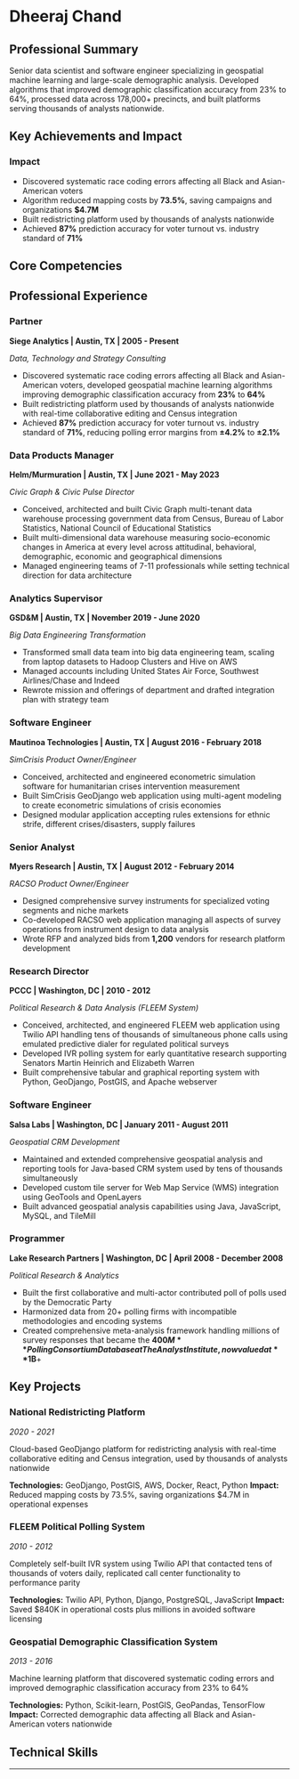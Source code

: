 # Dheeraj Chand

## Professional Summary

Senior data scientist and software engineer specializing in geospatial machine learning and large-scale demographic analysis. Developed algorithms that improved demographic classification accuracy from 23% to 64%, processed data across 178,000+ precincts, and built platforms serving thousands of analysts nationwide.

## Key Achievements and Impact

### Impact
- Discovered systematic race coding errors affecting all Black and Asian-American voters
- Algorithm reduced mapping costs by **73.5%**, saving campaigns and organizations **$4.7M**
- Built redistricting platform used by thousands of analysts nationwide
- Achieved **87%** prediction accuracy for voter turnout vs. industry standard of **71%**

## Core Competencies


## Professional Experience

### Partner
**Siege Analytics | Austin, TX | 2005 - Present**

*Data, Technology and Strategy Consulting*

- Discovered systematic race coding errors affecting all Black and Asian-American voters, developed geospatial machine learning algorithms improving demographic classification accuracy from **23%** to **64%**
- Built redistricting platform used by thousands of analysts nationwide with real-time collaborative editing and Census integration
- Achieved **87%** prediction accuracy for voter turnout vs. industry standard of **71%**, reducing polling error margins from **±4.2%** to **±2.1%**

### Data Products Manager
**Helm/Murmuration | Austin, TX | June 2021 - May 2023**

*Civic Graph & Civic Pulse Director*

- Conceived, architected and built Civic Graph multi-tenant data warehouse processing government data from Census, Bureau of Labor Statistics, National Council of Educational Statistics
- Built multi-dimensional data warehouse measuring socio-economic changes in America at every level across attitudinal, behavioral, demographic, economic and geographical dimensions
- Managed engineering teams of 7-11 professionals while setting technical direction for data architecture

### Analytics Supervisor
**GSD&M | Austin, TX | November 2019 - June 2020**

*Big Data Engineering Transformation*

- Transformed small data team into big data engineering team, scaling from laptop datasets to Hadoop Clusters and Hive on AWS
- Managed accounts including United States Air Force, Southwest Airlines/Chase and Indeed
- Rewrote mission and offerings of department and drafted integration plan with strategy team

### Software Engineer
**Mautinoa Technologies | Austin, TX | August 2016 - February 2018**

*SimCrisis Product Owner/Engineer*

- Conceived, architected and engineered econometric simulation software for humanitarian crises intervention measurement
- Built SimCrisis GeoDjango web application using multi-agent modeling to create econometric simulations of crisis economies
- Designed modular application accepting rules extensions for ethnic strife, different crises/disasters, supply failures

### Senior Analyst
**Myers Research | Austin, TX | August 2012 - February 2014**

*RACSO Product Owner/Engineer*

- Designed comprehensive survey instruments for specialized voting segments and niche markets
- Co-developed RACSO web application managing all aspects of survey operations from instrument design to data analysis
- Wrote RFP and analyzed bids from **1,200** vendors for research platform development

### Research Director
**PCCC | Washington, DC | 2010 - 2012**

*Political Research & Data Analysis (FLEEM System)*

- Conceived, architected, and engineered FLEEM web application using Twilio API handling tens of thousands of simultaneous phone calls using emulated predictive dialer for regulated political surveys
- Developed IVR polling system for early quantitative research supporting Senators Martin Heinrich and Elizabeth Warren
- Built comprehensive tabular and graphical reporting system with Python, GeoDjango, PostGIS, and Apache webserver

### Software Engineer
**Salsa Labs | Washington, DC | January 2011 - August 2011**

*Geospatial CRM Development*

- Maintained and extended comprehensive geospatial analysis and reporting tools for Java-based CRM system used by tens of thousands simultaneously
- Developed custom tile server for Web Map Service (WMS) integration using GeoTools and OpenLayers
- Built advanced geospatial analysis capabilities using Java, JavaScript, MySQL, and TileMill

### Programmer
**Lake Research Partners | Washington, DC | April 2008 - December 2008**

*Political Research & Analytics*

- Built the first collaborative and multi-actor contributed poll of polls used by the Democratic Party
- Harmonized data from 20+ polling firms with incompatible methodologies and encoding systems
- Created comprehensive meta-analysis framework handling millions of survey responses that became the **$400M** Polling Consortium Database at The Analyst Institute, now valued at **$1B**+

## Key Projects

### National Redistricting Platform
*2020 - 2021*

Cloud-based GeoDjango platform for redistricting analysis with real-time collaborative editing and Census integration, used by thousands of analysts nationwide

**Technologies:** GeoDjango, PostGIS, AWS, Docker, React, Python
**Impact:** Reduced mapping costs by 73.5%, saving organizations $4.7M in operational expenses

### FLEEM Political Polling System
*2010 - 2012*

Completely self-built IVR system using Twilio API that contacted tens of thousands of voters daily, replicated call center functionality to performance parity

**Technologies:** Twilio API, Python, Django, PostgreSQL, JavaScript
**Impact:** Saved $840K in operational costs plus millions in avoided software licensing

### Geospatial Demographic Classification System
*2013 - 2016*

Machine learning platform that discovered systematic coding errors and improved demographic classification accuracy from 23% to 64%

**Technologies:** Python, Scikit-learn, PostGIS, GeoPandas, TensorFlow
**Impact:** Corrected demographic data affecting all Black and Asian-American voters nationwide

## Technical Skills


---
